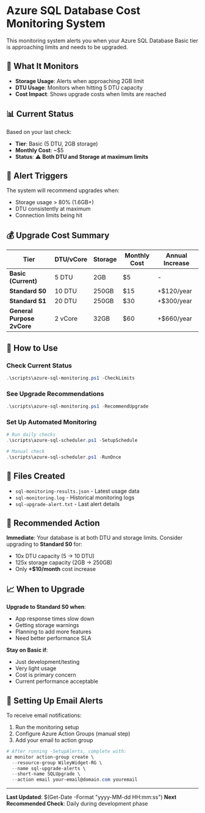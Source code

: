 # Azure SQL Database Cost Monitoring System

This monitoring system alerts you when your Azure SQL Database Basic tier is approaching limits and needs to be upgraded.

## 🎯 What It Monitors

- **Storage Usage**: Alerts when approaching 2GB limit
- **DTU Usage**: Monitors when hitting 5 DTU capacity 
- **Cost Impact**: Shows upgrade costs when limits are reached

## 📊 Current Status

Based on your last check:
- **Tier**: Basic (5 DTU, 2GB storage)
- **Monthly Cost**: ~$5
- **Status**: ⚠️ **Both DTU and Storage at maximum limits**

## 🚨 Alert Triggers

The system will recommend upgrades when:
- Storage usage > 80% (1.6GB+)
- DTU consistently at maximum
- Connection limits being hit

## 💰 Upgrade Cost Summary

| Tier | DTU/vCore | Storage | Monthly Cost | Annual Increase |
|------|-----------|---------|--------------|-----------------|
| **Basic (Current)** | 5 DTU | 2GB | $5 | - |
| **Standard S0** | 10 DTU | 250GB | $15 | +$120/year |
| **Standard S1** | 20 DTU | 250GB | $30 | +$300/year |
| **General Purpose 2vCore** | 2 vCore | 32GB | $60 | +$660/year |

## 🔧 How to Use

### Check Current Status
```powershell
.\scripts\azure-sql-monitoring.ps1 -CheckLimits
```

### See Upgrade Recommendations  
```powershell
.\scripts\azure-sql-monitoring.ps1 -RecommendUpgrade
```

### Set Up Automated Monitoring
```powershell
# Run daily checks
.\scripts\azure-sql-scheduler.ps1 -SetupSchedule

# Manual check
.\scripts\azure-sql-scheduler.ps1 -RunOnce
```

## 📁 Files Created

- `sql-monitoring-results.json` - Latest usage data
- `sql-monitoring.log` - Historical monitoring logs  
- `sql-upgrade-alert.txt` - Last alert details

## 🎯 Recommended Action

**Immediate**: Your database is at both DTU and storage limits. Consider upgrading to **Standard S0** for:
- 10x DTU capacity (5 → 10 DTU)
- 125x storage capacity (2GB → 250GB) 
- Only **+$10/month** cost increase

## 📈 When to Upgrade

**Upgrade to Standard S0 when**:
- App response times slow down
- Getting storage warnings
- Planning to add more features
- Need better performance SLA

**Stay on Basic if**:
- Just development/testing
- Very light usage
- Cost is primary concern
- Current performance acceptable

## 🔔 Setting Up Email Alerts

To receive email notifications:
1. Run the monitoring setup
2. Configure Azure Action Groups (manual step)
3. Add your email to action group

```powershell
# After running -SetupAlerts, complete with:
az monitor action-group create \
  --resource-group WileyWidget-RG \
  --name sql-upgrade-alerts \
  --short-name SQLUpgrade \
  --action email your-email@domain.com youremail
```

---

**Last Updated**: $(Get-Date -Format "yyyy-MM-dd HH:mm:ss")
**Next Recommended Check**: Daily during development phase